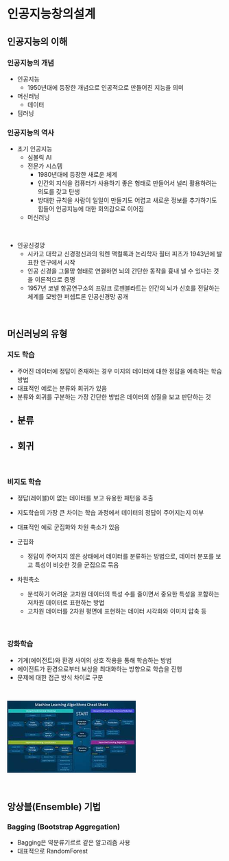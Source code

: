 # 인공지능창의설계

## 인공지능의 이해

### 인공지능의 개념
 - 인공지능
   - 1950년대에 등장한 개념으로 인공적으로 만들어진 지능을 의미
 - 머신러닝
   - 데이터
 - 딥러닝

### 인공지능의 역사  
 - 초기 인공지능
   - 심볼릭 AI
   - 전문가 시스템
     - 1980년대에 등장한 새로운 체계
     - 인간의 지식을 컴퓨터가 사용하기 좋은 형태로 만들어서 널리 활용하려는 의도를 갖고 탄생
     - 방대한 규칙을 사람이 일일이 만들기도 어렵고 새로운 정보를 추가하기도 힘들어 인공지능에 대한 회의감으로 이어짐
   - 머신러닝
 
 <br>

 - 인공신경망
   - 시카고 대학교 신경정신과의 워렌 맥컬록과 논리학자 월터 피츠가 1943년에 발표한 연구에서 시작
   - 인공 신경을 그물망 형태로 연결하면 뇌의 간단한 동작을 흉내 낼 수 있다는 것을 이론적으로 증명
   - 1957년 코넬 항공연구소의 프랑크 로젠블라트는 인간의 뇌가 신호를 전달하는 체계를 모방한 퍼셉트론 인공신경망 공개

<br>

## 머신러닝의 유형 
### 지도 학습
- 주어진 데이터에 정답이 존재하는 경우 미지의 데이터에 대한 정답을 예측하는 학습 방법
- 대표적인 예로는 분류와 회귀가 있음
- 분류와 회귀를 구분하는 가장 간단한 방법은 데이터의 성질을 보고 판단하는 것
- 분류
  - 
- 회귀
  - 

<br>

### 비지도 학습
- 정답(레이블)이 없는 데이터를 보고 유용한 패턴을 추출
- 지도학습의 가장 큰 차이는 학습 과정에서 데이터의 정답이 주어지는지 여부
- 대표적인 예로 군집화와 차원 축소가 있음

- 군집화
  - 정답이 주어지지 않은 상태에서 데이터를 분류하는 방법으로, 데이터 분포를 보고 특성이 비슷한 것을 군집으로 묶음

- 차원축소
  - 분석하기 어려운 고차원 데이터의 특성 수를 줄이면서 중요한 특성을 포함하는 저차원 데이터로 표현하는 방법
  - 고차원 데이터를 2차원 평면에 표현하는 데이터 시각화와 이미지 압축 등

<br>

### 강화학습
- 기계(에이전트)와 환경 사이의 상호 작용을 통해 학습하는 방법
- 에이전트가 환경으로부터 보상을 최대화하는 방향으로 학습을 진행
- 문제에 대한 접근 방식 차이로 구분

<br>

![](../assets/img/4주차/cheatsheet.jpeg)

<br>

## 앙상블(Ensemble) 기법

### Bagging (Bootstrap Aggregation)
- Bagging은 약분류기르르 같은 알고리즘 사용
- 대표적으로 RandomForest


<br>
